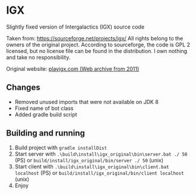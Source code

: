 # IGX

Slightly fixed version of Intergalactics (IGX) source code

Taken from: https://sourceforge.net/projects/igx/
All rights belong to the owners of the original project.
According to sourceforge, the code is GPL 2 licensed, but no license file can be found in the distribution.
I own nothing and take no responsibility.

Original website: [playigx.com (Web archive from 2011)](https://web.archive.org/web/20140510095418/http://playigx.com/)

## Changes

- Removed unused imports that were not available on JDK 8
- Fixed name of bot class
- Added gradle build script

## Building and running

1. Build project with `gradle installDist`
2. Start server with `.\build\install\igx_original\bin\server.bat ./ 50` (PS) or `build/install/igx_original/bin/server ./ 50` (unix)
3. Start client with `.\build\install\igx_original\bin\client.bat localhost` (PS) or `build/install/igx_original/bin/client localhost` (unix)
4. Enjoy
